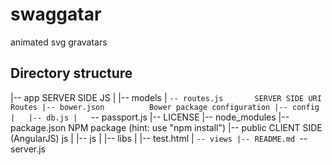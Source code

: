 swaggatar
=========

animated svg gravatars



## Directory structure
|-- app					SERVER SIDE JS
|   |-- models
|   `-- routes.js 		SERVER SIDE URI Routes
|-- bower.json 			Bower package configuration
|-- config
|   |-- db.js
|   `-- passport.js
|-- LICENSE
|-- node_modules
|-- package.json 		NPM package (hint: use "npm install")
|-- public				CLIENT SIDE (AngularJS) js
|   |-- js
|   |-- libs
|   |-- test.html
|   `-- views
|-- README.md
`-- server.js
